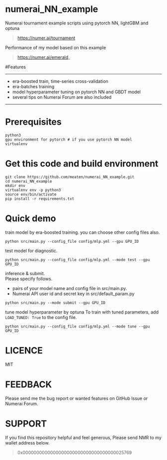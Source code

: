 # numerai_NN_example
Numerai tournament example scripts using pytorch NN, lightGBM and optuna 
> https://numer.ai/tournament

Performance of my model based on this example
> https://numer.ai/emerald_

#Features
***
* era-boosted train, time-series cross-validation  
* era-batches training  
* model hyperparameter tuning on pytorch NN and GBDT model  
* several tips on Numerai Forum are also included
***
# Prerequisites
```
python3
gpu environment for pytorch # if you use pytorch NN model
virtualenv
```

# Get this code and build environment
```
git clone https://github.com/meaten/numerai_NN_example.git
cd numerai_NN_example
mkdir env
virtualenv env -p python3
source env/bin/activate
pip install -r requirements.txt
```

# Quick demo
train model by era-boosted training. you can choose other config files also.
```
python src/main.py --config_file config/mlp.yml --gpu GPU_ID
```

test model for diagnostic.
```
python src/main.py --config_file config/mlp.yml --mode test --gpu GPU_ID
```
inference & submit.  
Please specify follows.  
* pairs of your model name and config file in src/main.py.
* Numerai API user id and secret key in src/default_param.py
```
python src/main.py --mode submit --gpu GPU_ID
```
tune model hyperparameter by optuna
To train with tuned parameters, add ```LOAD_TUNED: True``` to the config file.
```
python src/main.py --config_file config/mlp.yml --mode tune --gpu GPU_ID
```
# LICENCE
MIT

# FEEDBACK
Please send me the bug report or wanted features on GitHub Issue or Numerai Forum.

# SUPPORT
If you find this repository helpful and feel generous, Please send NMR to my wallet address below.
> 0x0000000000000000000000000000000000025769

